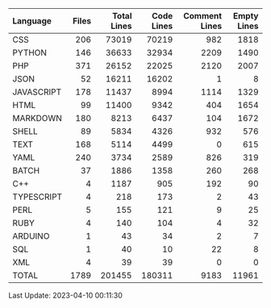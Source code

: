 | Language   |   Files |   Total Lines |   Code Lines |   Comment Lines |   Empty Lines |
|:-----------|--------:|--------------:|-------------:|----------------:|--------------:|
| CSS        |     206 |         73019 |        70219 |             982 |          1818 |
| PYTHON     |     146 |         36633 |        32934 |            2209 |          1490 |
| PHP        |     371 |         26152 |        22025 |            2120 |          2007 |
| JSON       |      52 |         16211 |        16202 |               1 |             8 |
| JAVASCRIPT |     178 |         11437 |         8994 |            1114 |          1329 |
| HTML       |      99 |         11400 |         9342 |             404 |          1654 |
| MARKDOWN   |     180 |          8213 |         6437 |             104 |          1672 |
| SHELL      |      89 |          5834 |         4326 |             932 |           576 |
| TEXT       |     168 |          5114 |         4499 |               0 |           615 |
| YAML       |     240 |          3734 |         2589 |             826 |           319 |
| BATCH      |      37 |          1886 |         1358 |             260 |           268 |
| C++        |       4 |          1187 |          905 |             192 |            90 |
| TYPESCRIPT |       4 |           218 |          173 |               2 |            43 |
| PERL       |       5 |           155 |          121 |               9 |            25 |
| RUBY       |       4 |           140 |          104 |               4 |            32 |
| ARDUINO    |       1 |            43 |           34 |               2 |             7 |
| SQL        |       1 |            40 |           10 |              22 |             8 |
| XML        |       4 |            39 |           39 |               0 |             0 |
| TOTAL      |    1789 |        201455 |       180311 |            9183 |         11961 |

Last Update: 2023-04-10 00:11:30